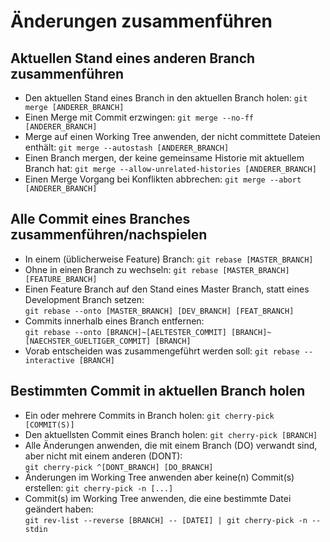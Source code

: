 # Änderungen zusammenführen

## Aktuellen Stand eines anderen Branch zusammenführen
* Den aktuellen Stand eines Branch in den aktuellen Branch holen: `git merge [ANDERER_BRANCH]`
* Einen Merge mit Commit erzwingen: `git merge --no-ff [ANDERER_BRANCH]`
* Merge auf einen Working Tree anwenden, der nicht committete Dateien enthält: `git merge --autostash [ANDERER_BRANCH]`
* Einen Branch mergen, der keine gemeinsame Historie mit aktuellem Branch hat: `git merge --allow-unrelated-histories [ANDERER_BRANCH]`
* Einen Merge Vorgang bei Konflikten abbrechen: `git merge --abort [ANDERER_BRANCH]`

## Alle Commit eines Branches zusammenführen/nachspielen
* In einem (üblicherweise Feature) Branch: `git rebase [MASTER_BRANCH]`
* Ohne in einen Branch zu wechseln: `git rebase [MASTER_BRANCH] [FEATURE_BRANCH]`
* Einen Feature Branch auf den Stand eines Master Branch, statt eines Development Branch setzen: <br />`git rebase --onto [MASTER_BRANCH] [DEV_BRANCH] [FEAT_BRANCH]`
* Commits innerhalb eines Branch entfernen: <br />`git rebase --onto [BRANCH]~[AELTESTER_COMMIT] [BRANCH]~[NAECHSTER_GUELTIGER_COMMIT] [BRANCH]`
* Vorab entscheiden was zusammengeführt werden soll: `git rebase --interactive [BRANCH]`

## Bestimmten Commit in aktuellen Branch holen
* Ein oder mehrere Commits in Branch holen: `git cherry-pick [COMMIT(S)]`
* Den aktuellsten Commit eines Branch holen: `git cherry-pick [BRANCH]`
* Alle Änderungen anwenden, die mit einem Branch (DO) verwandt sind, aber nicht mit einem anderen (DONT): <br />`git cherry-pick ^[DONT_BRANCH] [DO_BRANCH]`
* Änderungen im Working Tree anwenden aber keine(n) Commit(s) erstellen: `git cherry-pick -n [...]`
* Commit(s) im Working Tree anwenden, die eine bestimmte Datei geändert haben: <br />`git rev-list --reverse [BRANCH] -- [DATEI] | git cherry-pick -n --stdin`
